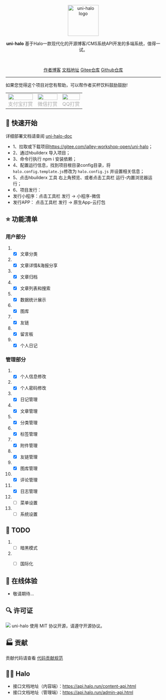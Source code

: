 <p align="center">
    <a href="https://uni-halo.925i.cn" target="_blank" rel="noopener noreferrer">
        <img width="100" src="https://b.925i.cn/uni_halo/uni_halo_logo.png" alt="uni-halo logo" />
    </a>
</p>

<p align="center"><b>uni-halo</b> 基于Halo一款现代化的开源博客/CMS系统API开发的多端系统，值得一试。</p>
 
<br />
<p align="center">
	<a href="https://b.925i.cn">作者博客</a>
	<a href="https://uni-halo.925i.cn">文档地址</a>
	<a href="https://gitee.com/ialley-workshop-open/uni-halo">Gitee仓库</a>
	<a href="https://github.com/ialley-workshop-open/uni-halo">Github仓库</a>
</p>

---

如果您觉得这个项目对您有帮助，可以帮作者买杯饮料鼓励鼓励!

<table rules="none" align="center" border="0">
	<tr>
		<td>
			<center>
				<img src="https://uni-halo.925i.cn/qrcode/zfb.png" width="100%" />
				<br/>
				<font color="AAAAAA">支付宝打赏</font>
			</center>
		</td>
			<td>
			<center>
				<img src="https://uni-halo.925i.cn/qrcode/wx.png" width="100%" />
				<br/>
				<font color="AAAAAA">微信打赏</font>
			</center>
		</td>
			<td>
			<center>
				<img src="https://uni-halo.925i.cn/qrcode/qq.png" width="100%" />
				<br/>
				<font color="AAAAAA">QQ打赏</font>
			</center>
		</td>
	</tr>
</table>


## 🌸 快速开始

详细部署文档请查阅 [uni-halo-doc](https://uni-halo.925i.cn/)

- 1、拉取或下载项目<https://gitee.com/ialley-workshop-open/uni-halo>；
- 2、通过hbuilderx 导入项目；
- 3、命令行执行 npm i 安装依赖； 
- 4、配置运行信息，找到项目根目录config目录，将`halo.config.template.js`修改为 `halo.config.js` 并设置相关信息；
- 5、点击hbuilderx 工具 右上角预览、或者点击工具栏 运行-内置浏览器运行；
- 6、项目发行：
-    发行小程序：点击工具栏 发行 -> 小程序-微信
-    发行APP：  点击工具栏 发行 -> 原生App-云打包


## ⭐️ 功能清单

### 用户部分
1. - [x] 文章分类
2. - [x] 文章详情&海报分享
3. - [x] 文章归档
4. - [x] 文章列表和搜索
5. - [x] 数据统计展示
6. - [x] 图库
7. - [x] 友链
8. - [x] 留言板
9. - [x] 个人日记

### 管理部分
1. - [x] 个人信息修改
2. - [x] 个人密码修改
3. - [x] 日记管理
4. - [x] 文章管理
5. - [x] 分类管理
6. - [x] 标签管理
7. - [x] 附件管理
8. - [x] 友链管理
9. - [x] 图库管理
10. - [x] 评论管理
11. - [x] 日志管理
12. - [ ] 菜单设置
13. - [ ] 系统设置

## 📃 TODO
1. - [ ] 暗黑模式
2. - [ ] 国际化


## 🌈 在线体验

- 敬请期待...
 
 
## 🔍 许可证
<a href="https://gitee.com/ialley-workshop-open/uni-halo/master/LICENSE"><img src="https://img.shields.io/github/license/mashape/apistatus.svg"></a>
uni-halo 使用 MIT 协议开源，请遵守开源协议。

## 🏭 贡献

贡献代码请查看 [代码贡献规范](https://uni-halo.925i.cn/standard/category.html)

## 🙆‍♂ Halo  
- 接口文档地址（内容端）：<https://api.halo.run/content-api.html> 
- 接口文档地址（管理端）：<https://api.halo.run/admin-api.html> 
